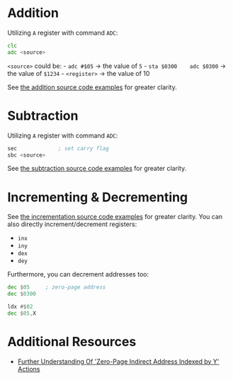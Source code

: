 # Addition

Utilizing `A` register with command `ADC`:

```asm
clc
adc <source>
```

`<source>` could be:
    - `adc #$05` -> the value of `5`
    - `sta $0300    adc $0300` -> the value of `$1234`
    - `<register>` -> the value of 10

See [the addition source code examples](./examples/addition.s) for greater clarity.

# Subtraction

Utilizing `A` register with command `ADC`:

```asm
sec             ; set carry flag
sbc <source>
```

See [the subtraction source code examples](./examples/subtraction.s) for greater clarity.

# Incrementing & Decrementing

See [the incrementation source code examples](./examples/incrementation.s) for greater clarity. You can also directly increment/decrement registers:
- `inx`
- `iny`
- `dex`
- `dey`

Furthermore, you can decrement addresses too:
```asm
dec $05     ; zero-page address
dec $0300

ldx #$02
dec $05,X
```

# Additional Resources

- [Further Understanding Of 'Zero-Page Indirect Address Indexed by Y' Actions](https://stackoverflow.com/questions/77661945/struggling-to-understand-zero-page-indirect-address-indexed-by-y-for-the-6502?noredirect=1#comment136915304_77661945)